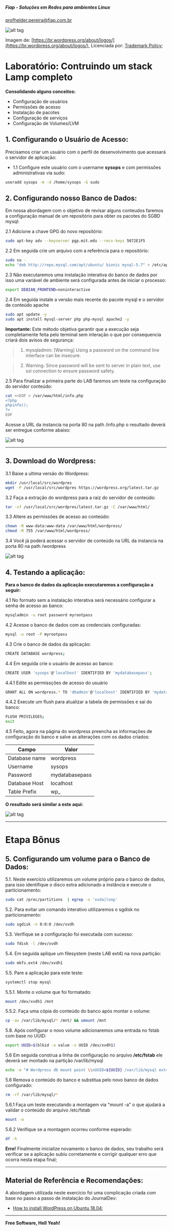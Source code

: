 ##### Fiap - Soluções em Redes para ambientes Linux
profhelder.pereira@fiap.com.br

![alt tag](https://raw.githubusercontent.com/fiapsistemaslinux/SysOps/master/images/L04_wordpress_logo.png)

Imagem de: [https://br.wordpress.org/about/logos/](https://br.wordpress.org/about/logos/), Licenciada por: [Trademark Policy](http://wordpressfoundation.org/trademark-policy/);

# Laboratório: Contruindo um stack Lamp completo

**Consolidando alguns conceitos:**

* Configuração de usuários
* Permissões de acesso
* Instalação de pacotes
* Configuração de serviços
* Configuração de Volumes/LVM

## 1. Configurando o Usuário de Acesso:

Precisamos criar um usuário com o perfil de desenvolvimento que acessará o servidor de aplicação:

* 1.1 Configure este usuário com o username **sysops** e com permissões administrativas via sudo:

```sh
useradd sysops -m -d /home/sysops -G sudo
```

## 2. Configurando nosso Banco de Dados:

Em nossa abordagem com o objetivo de revisar alguns conteudos faremos a configuração manual de um repositório para obter os pacotes do SGBD mysql:

2.1 Adicione a chave GPG do novo repositório:
```sh
sudo apt-key adv --keyserver pgp.mit.edu --recv-keys 5072E1F5
```

2.2 Em seguida crie um arquivo com a referência para o repositório:
```sh
sudo su -
echo "deb http://repo.mysql.com/apt/ubuntu/ bionic mysql-5.7" > /etc/apt/sources.list.d/mysql.list  
```

2.3 Não executaremos uma instalação interativa do banco de dados por isso uma variável de ambiente será configurada antes de iniciar o processo:
```sh
export DEBIAN_FRONTEND=noninteractive
```

2.4 Em seguida instale a versão mais recente do pacote mysql e o servidor de conteúdo apache
```sh
sudo apt update -y
sudo apt install mysql-server php php-mysql apache2 -y
```

**Importante:** Este método objetiva garantir que a execução seja completamente feita pelo terminal sem interação o que por consequencia criará dois avisos de segurança:
> 1. mysqladmin: [Warning] Using a password on the command line interface can be insecure.

> 2. Warning: Since password will be sent to server in plain text, use ssl connection to ensure password safety.

2.5 Para finalizar a primeira parte do LAB faremos um teste na configuração do servidor conteúdo:

```sh
cat <<EOF > /var/www/html/info.php
<?php
phpinfo();
?>
EOF
```

Acesse a URL da instancia na porta 80 na path /info.php o resultado deverá ser entregue conforme abaixo:

![alt tag](https://raw.githubusercontent.com/fiapsistemaslinux/SysOps/master/images/L04_php.png)

---

## 3. Download do Wordpress:

3.1 Baixe a ultima versão do Wordpress:

```sh
mkdir /usr/local/src/wordpres
wget -P /usr/local/src/wordpres https://wordpress.org/latest.tar.gz
```

3.2 Faça a extração do wordpress para a raiz do servidor de conteúdo:

```sh
tar -xf /usr/local/src/wordpres/latest.tar.gz -C /var/www/html/
```

3.3 Altere as permissões de acesso ao conteúdo:

```sh
chown -R www-data:www-data /var/www/html/wordpress/
chmod -R 755 /var/www/html/wordpress/
```

3.4 Você já poderá acessar o servidor de conteúdo na URL da instancia na porta 80 na path /wordpress

![alt tag](https://raw.githubusercontent.com/fiapsistemaslinux/SysOps/master/images/L04_wordpress_page.png)

## 4. Testando a aplicação:

**Para o banco de dados da aplicação executaremos a configuração a seguir:**

4.1 No formato sem a instalação interativa será necessário configurar a senha de acesso ao banco:

```sh
mysqladmin -u root password myrootpass
```

4.2 Acesse o banco de dados com as credenciais configuradas:
```sh
mysql -u root -P myrootpass 
```

4.3 Crie o banco de dados da aplicação:
```sh
CREATE DATABASE wordpress;
```

4.4 Em seguida crie o usuário de acesso ao banco:
```sh
CREATE USER 'sysops'@'localhost' IDENTIFIED BY 'mydatabasepass';
```

4.4.1 Edite as permissções de acesso do usuário
```sh
GRANT ALL ON wordpress.* TO 'dbadmin'@'localhost' IDENTIFIED BY 'mydatabasepass';
```

4.4.2 Execute um flush para atualizar a tabela de permissões e sai do banco:
```sh
FLUSH PRIVILEGES;
exit
```

4.5 Feito, agora na página do wordpress preencha as informações de configuração do banco e salve as alterações com os dados criados:

| Campo         | Valor           |
|---------------|-----------------|
| Database name | wordpress       |
| Username      | sysops          |
| Password      | mydatabasepass  |
| Database Host | localhost       |
| Table Prefix  | wp_             |

**O resultado será similar a este aqui:**

![alt tag](https://raw.githubusercontent.com/fiapsistemaslinux/SysOps/master/images/L04_wordpress_done.png)


---

# Etapa Bônus

## 5. Configurando um volume para o Banco de Dados:

5.1. Neste exercício utilizaremos um volume próprio para o banco de dados, para isso identifique o disco extra adicionado a instância e execute o particionamento:
```sh
sudo cat /proc/partitions  | egrep -v 'xvda|loop'
```

5.2. Para evitar um comando interativo utilizaremos o sgdisk no particionamento:
```sh
sudo sgdisk -n 0:0:0 /dev/xvdh
```

5.3. Verifique se a configuração foi executada com sucesso:
```sh
sudo fdisk -l /dev/xvdh
```

5.4. Em seguida aplique um filesystem (neste LAB ext4) na nova partição:
```sh
sudo mkfs.ext4 /dev/xvdh1
```

5.5. Pare a aplicação para este teste: 
```sh
systemctl stop mysql
```

5.5.1. Monte o volume que foi formatado:
```sh
mount /dev/xvdh1 /mnt
```

5.5.2. Faça uma cópia do conteúdo do banco após montar o volume:
```sh
cp -av /var/lib/mysql/* /mnt/ && umount /mnt
```

5.8. Após configurar o novo volume adicionaremos uma entrada no fstab com base no UUID:
```sh
export UUID=$(blkid -o value -s UUID /dev/xvdh1)
```

5.6 Em seguida construa a linha de configuração no arquivo **/etc/fstab** ele deverá ser montado na partição /var/lib/mysql
```sh
echo -e "# Wordpress db mount point \\nUUID=${UUID} /var/lib/mysql ext4 defaults 0 0" >> /etc/fstab
```

5.6 Remova o conteúdo do banco e substitua pelo novo banco de dados configurado:

```sh
rm -rf /var/lib/mysql/*
```

5.6.1 Faça um teste executando a montagem via "mount -a" o que ajudará a validar o conteúdo do arquivo /etc/fstab
```sh
mount -a
```

5.6.2 Verifique se a montagem ocorreu conforme esperado:
```sh
df -h
```

**Erro!** Finalmente inicialize novamento o banco de dados, seu trabalho será verificar se a aplicação subiu corretamente e corrigir qualquer erro que ocorra nesta etapa final;

---

## Material de Referência e Recomendações:

A abordagem utilizada neste exercício foi uma complicação criada com base no passo a passo de instalação do JournalDev:
* [How to install WordPress on Ubuntu 18.04](https://www.journaldev.com/24954/install-wordpress-on-ubuntu);
---

**Free Software, Hell Yeah!**
